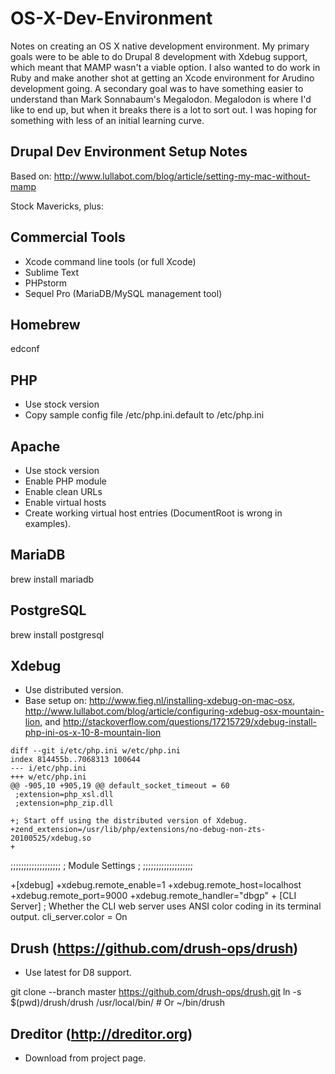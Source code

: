 OS-X-Dev-Environment
====================

Notes on creating an OS X native development environment. My primary
goals were to be able to do Drupal 8 development with Xdebug support,
which meant that MAMP wasn't a viable option. I also wanted to do
work in Ruby and make another shot at getting an Xcode environment
for Arudino development going. A secondary goal was to have something
easier to understand than Mark Sonnabaum's Megalodon. Megalodon is
where I'd like to end up, but when it breaks there is a lot to sort
out. I was hoping for something with less of an initial learning
curve.

Drupal Dev Environment Setup Notes
----------------------------------

Based on: http://www.lullabot.com/blog/article/setting-my-mac-without-mamp

Stock Mavericks, plus:

Commercial Tools
----------------
* Xcode command line tools (or full Xcode)
*	Sublime Text
*	PHPstorm
* Sequel Pro (MariaDB/MySQL management tool)

Homebrew
--------

edconf

PHP
---
* Use stock version
*	Copy sample config file /etc/php.ini.default to /etc/php.ini

Apache
------
* Use stock version
*	Enable PHP module
*	Enable clean URLs
*	Enable virtual hosts
* Create working virtual host entries (DocumentRoot is wrong in examples).

MariaDB
-------
brew install mariadb

PostgreSQL
----------
brew install postgresql

Xdebug
------
* Use distributed version.
* Base setup on: http://www.fieg.nl/installing-xdebug-on-mac-osx, http://www.lullabot.com/blog/article/configuring-xdebug-osx-mountain-lion,  and http://stackoverflow.com/questions/17215729/xdebug-install-php-ini-os-x-10-8-mountain-lion

```
diff --git i/etc/php.ini w/etc/php.ini
index 814455b..7068313 100644
--- i/etc/php.ini
+++ w/etc/php.ini
@@ -905,10 +905,19 @@ default_socket_timeout = 60
 ;extension=php_xsl.dll
 ;extension=php_zip.dll
 
+; Start off using the distributed version of Xdebug.
+zend_extension=/usr/lib/php/extensions/no-debug-non-zts-20100525/xdebug.so
+
```

 ;;;;;;;;;;;;;;;;;;;
 ; Module Settings ;
 ;;;;;;;;;;;;;;;;;;;
 
+[xdebug]
+xdebug.remote_enable=1
+xdebug.remote_host=localhost
+xdebug.remote_port=9000
+xdebug.remote_handler="dbgp"
+
 [CLI Server]
 ; Whether the CLI web server uses ANSI color coding in its terminal output.
 cli_server.color = On

Drush (https://github.com/drush-ops/drush)
-----
* Use latest for D8 support.

git clone --branch master https://github.com/drush-ops/drush.git
ln -s $(pwd)/drush/drush /usr/local/bin/ # Or ~/bin/drush

Dreditor (http://dreditor.org)
--------
* Download from project page.
